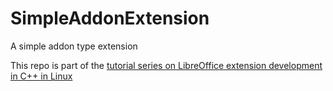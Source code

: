 # SimpleAddonExtension
A simple addon type extension

This repo is part of the [tutorial series on LibreOffice extension development in C++ in Linux](https://niocs.github.io/LOBook/extensions/index.html)

